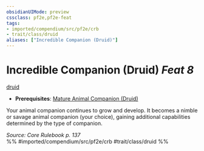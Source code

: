 ```yaml
---
obsidianUIMode: preview
cssclass: pf2e,pf2e-feat
tags:
- imported/compendium/src/pf2e/crb
- trait/class/druid
aliases: ["Incredible Companion (Druid)"]
---
```

# Incredible Companion (Druid)  *Feat 8*  
[druid](rules/traits/druid.md)  

- **Prerequisites**: [Mature Animal Companion (Druid)](mature-animal-companion-druid.md)

Your animal companion continues to grow and develop. It becomes a nimble or savage animal companion (your choice), gaining additional capabilities determined by the type of companion.

*Source: Core Rulebook p. 137*  
%% #imported/compendium/src/pf2e/crb #trait/class/druid %%